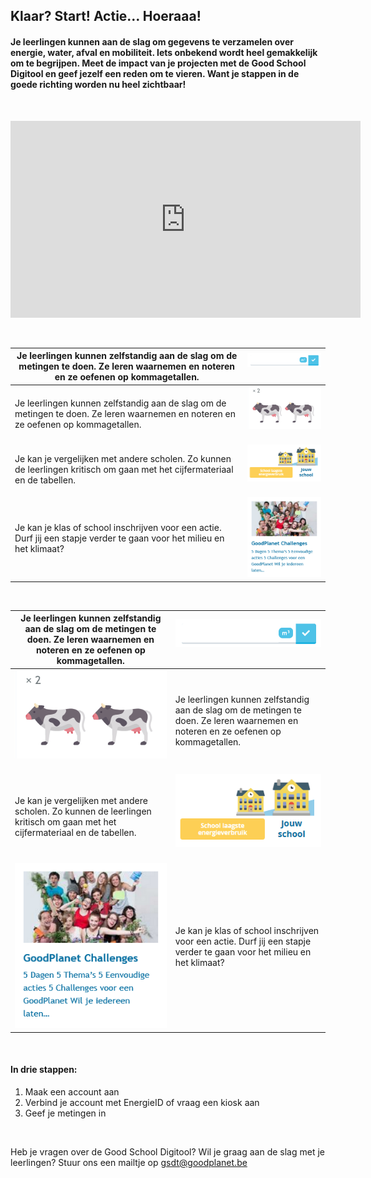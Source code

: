 ## Klaar? Start! Actie… Hoeraaa! 
#### Je leerlingen kunnen aan de slag om gegevens te verzamelen over energie, water, afval en mobiliteit. Iets onbekend wordt heel gemakkelijk om te begrijpen. Meet de impact van je projecten met de Good School Digitool en geef jezelf een reden om te vieren. Want je stappen in de goede richting worden nu heel zichtbaar!

&nbsp;
&nbsp;

<iframe width="560" height="315" src="https://www.youtube.com/embed/2TaL-F7u-54" frameborder="0" allow="accelerometer; autoplay; encrypted-media; gyroscope; picture-in-picture" allowfullscreen></iframe>
 
&nbsp;
&nbsp;

| Je leerlingen kunnen zelfstandig aan de slag om de metingen te doen. Ze leren waarnemen en noteren en ze oefenen op kommagetallen.	| ![](https://github.com/GoodPlanetBelgium/text_GSDT/raw/main/images/meter%20water.PNG)   &nbsp; |
| --- | --- |
| Je leerlingen kunnen zelfstandig aan de slag om de metingen te doen. Ze leren waarnemen en noteren en ze oefenen op kommagetallen.    | ![](https://github.com/GoodPlanetBelgium/text_GSDT/raw/main/images/2%20koeien.PNG)   &nbsp;  | 
| Je kan je vergelijken met andere scholen. Zo kunnen de leerlingen kritisch om gaan met het cijfermateriaal en de tabellen.	  | ![](https://github.com/GoodPlanetBelgium/text_GSDT/raw/main/images/vergelijking%20school%20heel%20klein.png)  &nbsp; |
| Je kan je klas of school inschrijven voor een actie. Durf jij een stapje verder te gaan voor het milieu en het klimaat? | ![](https://github.com/GoodPlanetBelgium/text_GSDT/raw/main/images/actie%20GP%20challenges.PNG) |

&nbsp;


| Je leerlingen kunnen zelfstandig aan de slag om de metingen te doen. Ze leren waarnemen en noteren en ze oefenen op kommagetallen.	| ![](https://github.com/GoodPlanetBelgium/text_GSDT/raw/main/images/meter%20water.PNG)   &nbsp; |
| --- | --- |
| ![](https://github.com/GoodPlanetBelgium/text_GSDT/raw/main/images/2%20koeien.PNG)   &nbsp; | Je leerlingen kunnen zelfstandig aan de slag om de metingen te doen. Ze leren waarnemen en noteren en ze oefenen op kommagetallen.     | 
| Je kan je vergelijken met andere scholen. Zo kunnen de leerlingen kritisch om gaan met het cijfermateriaal en de tabellen.	  | ![](https://github.com/GoodPlanetBelgium/text_GSDT/raw/main/images/vergelijking%20school%20heel%20klein.png)  &nbsp; |
| ![](https://github.com/GoodPlanetBelgium/text_GSDT/raw/main/images/actie%20GP%20challenges.PNG)| Je kan je klas of school inschrijven voor een actie. Durf jij een stapje verder te gaan voor het milieu en het klimaat?  |

&nbsp;

#### In drie stappen:
1.	Maak een account aan
2.	Verbind je account met EnergieID of vraag een kiosk aan
3.	Geef je metingen in	   

&nbsp;

Heb je vragen over de Good School Digitool? Wil je graag aan de slag met je leerlingen? Stuur ons een mailtje op gsdt@goodplanet.be
